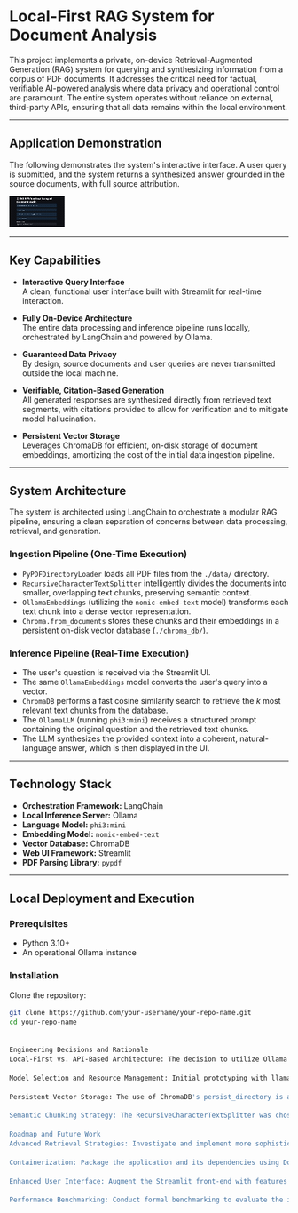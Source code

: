 # Local-First RAG System for Document Analysis

This project implements a private, on-device Retrieval-Augmented Generation (RAG) system for querying and synthesizing information from a corpus of PDF documents. It addresses the critical need for factual, verifiable AI-powered analysis where data privacy and operational control are paramount. The entire system operates without reliance on external, third-party APIs, ensuring that all data remains within the local environment.

---

## Application Demonstration

The following demonstrates the system's interactive interface. A user query is submitted, and the system returns a synthesized answer grounded in the source documents, with full source attribution.

![Demo](assets/demo.gif)

---

## Key Capabilities

- **Interactive Query Interface**  
  A clean, functional user interface built with Streamlit for real-time interaction.

- **Fully On-Device Architecture**  
  The entire data processing and inference pipeline runs locally, orchestrated by LangChain and powered by Ollama.

- **Guaranteed Data Privacy**  
  By design, source documents and user queries are never transmitted outside the local machine.

- **Verifiable, Citation-Based Generation**  
  All generated responses are synthesized directly from retrieved text segments, with citations provided to allow for verification and to mitigate model hallucination.

- **Persistent Vector Storage**  
  Leverages ChromaDB for efficient, on-disk storage of document embeddings, amortizing the cost of the initial data ingestion pipeline.

---

## System Architecture

The system is architected using LangChain to orchestrate a modular RAG pipeline, ensuring a clean separation of concerns between data processing, retrieval, and generation.

### Ingestion Pipeline (One-Time Execution)

- `PyPDFDirectoryLoader` loads all PDF files from the `./data/` directory.
- `RecursiveCharacterTextSplitter` intelligently divides the documents into smaller, overlapping text chunks, preserving semantic context.
- `OllamaEmbeddings` (utilizing the `nomic-embed-text` model) transforms each text chunk into a dense vector representation.
- `Chroma.from_documents` stores these chunks and their embeddings in a persistent on-disk vector database (`./chroma_db/`).

### Inference Pipeline (Real-Time Execution)

- The user's question is received via the Streamlit UI.
- The same `OllamaEmbeddings` model converts the user's query into a vector.
- `ChromaDB` performs a fast cosine similarity search to retrieve the *k* most relevant text chunks from the database.
- The `OllamaLLM` (running `phi3:mini`) receives a structured prompt containing the original question and the retrieved text chunks.
- The LLM synthesizes the provided context into a coherent, natural-language answer, which is then displayed in the UI.

---

## Technology Stack

- **Orchestration Framework:** LangChain  
- **Local Inference Server:** Ollama  
- **Language Model:** `phi3:mini`  
- **Embedding Model:** `nomic-embed-text`  
- **Vector Database:** ChromaDB  
- **Web UI Framework:** Streamlit  
- **PDF Parsing Library:** `pypdf`

---

## Local Deployment and Execution

### Prerequisites

- Python 3.10+
- An operational Ollama instance

### Installation

Clone the repository:

```bash
git clone https://github.com/your-username/your-repo-name.git
cd your-repo-name


Engineering Decisions and Rationale
Local-First vs. API-Based Architecture: The decision to utilize Ollama was strategic, prioritizing data privacy, operational autonomy, and cost control over the raw power of large-scale proprietary models. This architecture is ideal for sensitive data environments.

Model Selection and Resource Management: Initial prototyping with llama3:8b revealed significant inference latency on consumer-grade hardware. phi3:mini was selected to optimize the user experience by drastically reducing response times, accepting a minor trade-off in linguistic complexity for a major gain in performance. This highlights the critical balance between model capability and hardware constraints in applied AI.

Persistent Vector Storage: The use of ChromaDB's persist_directory is a crucial optimization. It decouples the computationally expensive ingestion pipeline from the main application loop, ensuring a fast and responsive startup time for the end-user after the initial data processing.

Semantic Chunking Strategy: The RecursiveCharacterTextSplitter was chosen to minimize semantic boundary fragmentation during the chunking process. By attempting to split along natural text structures (paragraphs, lines) before resorting to character-level splits, it produces more contextually coherent chunks, which directly improves the quality of context provided to the LLM.

Roadmap and Future Work
Advanced Retrieval Strategies: Investigate and implement more sophisticated retrieval mechanisms, such as HyDE (Hypothetical Document Embeddings) or a Multi-Query Retriever, to enhance retrieval accuracy for complex user queries.

Containerization: Package the application and its dependencies using Docker to ensure consistent, reproducible deployments across different environments.

Enhanced User Interface: Augment the Streamlit front-end with features such as conversation history, user feedback mechanisms, and the ability to select different source document sets.

Performance Benchmarking: Conduct formal benchmarking to evaluate the impact of GPU acceleration on LLM inference latency and explore further optimizations.